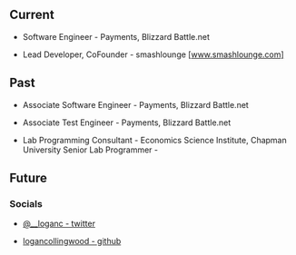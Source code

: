 
## Current
- Software Engineer - Payments, Blizzard Battle.net

- Lead Developer, CoFounder - smashlounge [www.smashlounge.com]


## Past
- Associate Software Engineer - Payments, Blizzard Battle.net

- Associate Test Engineer - Payments, Blizzard Battle.net

- Lab Programming Consultant - Economics Science Institute, Chapman University
Senior Lab Programmer - 

## Future


### Socials
- [@__loganc - twitter](https://www.twitter.com/__loganc)

- [logancollingwood - github](https://www.github.com/logancollingwood)
